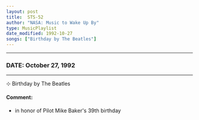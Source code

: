 ```yaml
---
layout: post
title:  STS-52
author: "NASA: Music to Wake Up By"
type: MusicPlaylist
date_modified: 1992-10-27
songs: ["Birthday by The Beatles"]
---
```


----
### DATE: October 27, 1992
----
⊹ Birthday by The Beatles

#### Comment:
* in honor of Pilot Mike Baker's 39th birthday



<br/>
<center>
	<a target="_blank"
	   href="https://twitter.com/intent/tweet?hashtags=Space,NASA,Playlist,NASAWakeupCalls,SpaceProgram&text={{ page.author}}, '{{ page.songs.first }}' {{ page.title }}, {{ page.date | date: '%B %d, %Y' }}. {{ site.url }}{{ page.url }}&via=nasawakeupcalls"><i class="fab fa-twitter" alt="Tweet this page" style="font-size: 1.3em;"></i></a>
	&nbsp; 	<i class="fas fa-user-astronaut" style="font-size: 1.5em;"></i> &nbsp;
    <a type="amzn" search="'Birthday by The Beatles'" category="popular music">
    <i class="fab fa-amazon" style="font-size: 1.3em;"></i></a>
</center>

